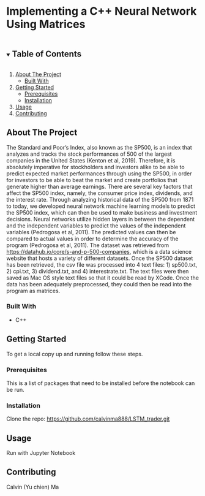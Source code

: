 # Implementing a C++ Neural Network Using Matrices

<!-- TABLE OF CONTENTS -->
<details open="open">
  <summary><h2 style="display: inline-block">Table of Contents</h2></summary>
  <ol>
    <li>
      <a href="#about-the-project">About The Project</a>
      <ul>
        <li><a href="#built-with">Built With</a></li>
      </ul>
    </li>
    <li>
      <a href="#getting-started">Getting Started</a>
      <ul>
        <li><a href="#prerequisites">Prerequisites</a></li>
        <li><a href="#installation">Installation</a></li>
      </ul>
    </li>
    <li><a href="#usage">Usage</a></li>
    <li><a href="#contributing">Contributing</a></li>
  </ol>
</details>


<!-- ABOUT THE PROJECT -->
## About The Project

The Standard and Poor’s Index, also known as the SP500, is an index that analyzes and tracks the stock performances of 500 of the largest companies in the United States (Kenton et al, 2019). Therefore, it is absolutely imperative for stockholders and investors alike to be able to predict expected market performances through using the SP500, in order for investors to be able to beat the market and create portfolios that generate higher than average earnings. 
There are several key factors that affect the SP500 index, namely, the consumer price index, dividends, and the interest rate. Through analyzing historical data of the SP500 from 1871 to today, we developed neural network machine learning models to predict the SP500 index, which can then be used to make business and investment decisions. 
Neural networks utilize hidden layers in between the dependent and the independent variables to predict the values of the independent variables (Pedrogosa et al, 2011). The predicted values can then be compared to actual values in order to determine the accuracy of the program (Pedrogosa et al, 2011).
	The dataset was retrieved from https://datahub.io/core/s-and-p-500-companies, which is a data science website that hosts a variety of different datasets. Once the SP500 dataset has been retrieved, the csv file was processed into 4 text files: 1) sp500.txt, 2) cpi.txt, 3) dividend.txt, and 4) interestrate.txt. The text files were then saved as Mac OS style text files so that it could be read by XCode. Once the data has been adequately preprocessed, they could then be read into the program as matrices.
  

### Built With

* []()C++


<!-- GETTING STARTED -->
## Getting Started

To get a local copy up and running follow these steps.

### Prerequisites

This is a list of packages that need to be installed before the notebook can be run.


### Installation

Clone the repo: https://github.com/calvinma888/LSTM_trader.git
   

<!-- USAGE EXAMPLES -->
## Usage

Run with Jupyter Notebook


<!-- CONTRIBUTING -->
## Contributing

Calvin (Yu chien) Ma


